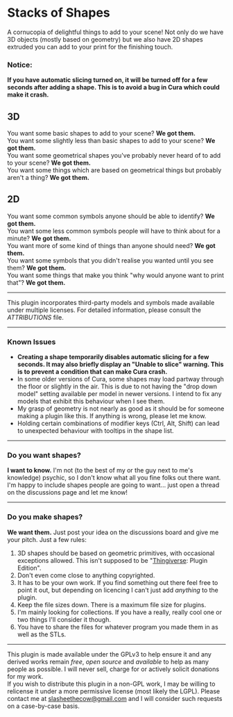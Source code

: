 # Stacks of Shapes
A cornucopia of delightful things to add to your scene! Not only do we have 3D objects (mostly based on geometry) but we also have 2D shapes extruded you can add to your print for the finishing touch.

### Notice:
**If you have automatic slicing turned on, it will be turned off for a few seconds after adding a shape. This is to avoid a bug in Cura which could make it crash.**

## 3D
You want some basic shapes to add to your scene? **We got them.**  
You want some slightly less than basic shapes to add to your scene? **We got them.**  
You want some geometrical shapes you've probably never heard of to add to your scene? **We got them.**  
You want some things which are based on geometrical things but probably aren't a thing? **We got them.**
## 2D
You want some common symbols anyone should be able to identify? **We got them.**  
You want some less common symbols people will have to think about for a minute? **We got them.**  
You want more of some kind of things than anyone should need? **We got them.**  
You want some symbols that you didn't realise you wanted until you see them? **We got them.**  
You want some things that make you think "why would anyone want to print that"? **We got them.**
  
---
  
This plugin incorporates third-party models and symbols made available under multiple licenses. For detailed information, please consult the *ATTRIBUTIONS* file.

---
### Known Issues
- **Creating a shape temporarily disables automatic slicing for a few seconds. It may also briefly display an "Unable to slice" warning. This is to prevent a condition that can make Cura crash.**
- In some older versions of Cura, some shapes may load partway through the floor or slightly in the air. This is due to not having the "drop down model" setting available per model in newer versions. I intend to fix any models that exhibit this behaviour when I see them.
- My grasp of geometry is not nearly as good as it should be for someone making a plugin like this. If anything is wrong, please let me know.
- Holding certain combinations of modifier keys (Ctrl, Alt, Shift) can lead to unexpected behaviour with tooltips in the shape list.
---
### Do you want shapes?
**I want to know.** I'm not (to the best of my or the guy next to me's knowledge) psychic, so I don't know what all you fine folks out there want. I'm happy to include shapes people are going to want... just open a thread on the discussions page and let me know!

---
### Do you make shapes?
**We want them.** Just post your idea on the discussions board and give me your pitch. Just a few rules:
1. 3D shapes should be based on geometric primitives, with occasional exceptions allowed. This isn't supposed to be "[Thingiverse](https://www.hingiverse.com): Plugin Edition".
1. Don't even come close to anything copyrighted.
1. It has to be your own work. If you find something out there feel free to point it out, but depending on licencing I can't just add *anything* to the plugin.
1. Keep the file sizes down. There is a maximum file size for plugins.
1. I'm mainly looking for collections. If you have a really, really cool one or two things I'll consider it though.
1. You have to share the files for whatever program you made them in as well as the STLs.
---
This plugin is made available under the GPLv3 to help ensure it and any derived works remain *free*, *open source* and *available* to help as many people as possible. I will never sell, charge for or actively solicit donations for my work.  
If you wish to distribute this plugin in a non-GPL work, I may be willing to relicense it under a more permissive license (most likely the LGPL). Please contact me at slasheethecow@gmail.com and I will consider such requests on a case-by-case basis.
